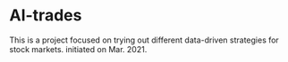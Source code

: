 # AI-trades
This is a project focused on trying out different data-driven strategies for stock markets.
initiated on Mar. 2021.

